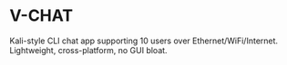 # V-CHAT
Kali-style CLI chat app supporting 10 users over Ethernet/WiFi/Internet. Lightweight, cross-platform, no GUI bloat.
